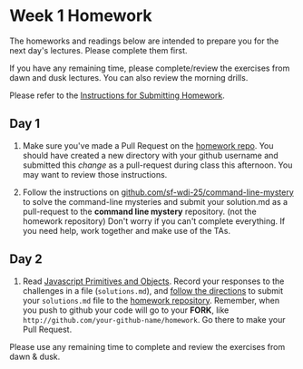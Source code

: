 # Week 1 Homework

The homeworks and readings below are intended to prepare you for the next day's lectures. Please complete them first.

If you have any remaining time, please complete/review the exercises from dawn and dusk lectures. You can also review the morning drills.

Please refer to the [Instructions for Submitting Homework](/how-tos/homework-submission.md).

## Day 1

1. Make sure you've made a Pull Request on the [homework repo](https://github.com/sf-wdi-25/homework).  You should have created a new directory with your github username and submitted this *change* as a pull-request during class this afternoon.  You may want to review those instructions.

2. Follow the instructions on [github.com/sf-wdi-25/command-line-mystery](https://github.com/sf-wdi-25/command-line-mystery) to solve the command-line mysteries and submit your solution.md as a pull-request to the **command line mystery** repository.  (not the homework repository)  Don't worry if you can't complete everything.  If you need help, work together and make use of the TAs.


## Day 2

1. Read <a href="javascript-primitives-and-objects.md">Javascript Primitives and Objects</a>.  Record your responses to the challenges in a file (`solutions.md`), and [follow the directions](https://github.com/sf-wdi-25/notes/blob/master/how-tos/homework-submission.md) to submit your `solutions.md` file to the [homework repository](https://github.com/sf-wdi-25/homework). Remember, when you push to github your code will go to your **FORK**, like `http://github.com/your-github-name/homework`.  Go there to make your Pull Request.


Please use any remaining time to complete and review the exercises from dawn & dusk.
<!--
## Day 3

1. Reading
<<<<<<< e7601bd47dbb0dde19ba53fee9347627a970bca4
2. Complete the [functions exercises](javascript-functions-challenges.md>) to the best of your ability.  Record your solutions to the challenges in a javascript file (`solutions.js`), and [follow the directions](https://github.com/sf-wdi-25/notes/blob/master/how-tos/homework-submission.md) to submit your `solutions.js` file to the [homework repository](https://github.com/sf-wdi-25/homework). Remember, when you push to github your code will go to your **FORK**, like `http://github.com/your-github-name/homework`.  Go there to make your Pull Request.
=======
2. Complete the functions exercises to the best of your ability.  Record your solutions to the challenges in a javascript file (`solutions.js`), and [follow the directions](https://github.com/sf-wdi-25/notes/blob/master/how-tos/homework-submission.md) to submit your `solutions.js` file to the [homework repository](https://github.com/sf-wdi-25/homework). Remember, when you push to github your code will go to your **FORK**, like `http://github.com/your-github-name/homework`.  Go there to make your Pull Request.
>>>>>>> added to hw README and tweaked function-challenges.md

Please use any remaining time to complete and review the exercises from dawn & dusk.

## Day 4

1. Reading
2. Friday Review Prep
    - Complete the [Week 1 Self-Assessment](#PENDING) and identify 2 topics you want to review tomorrow
    - Ask and/or upvote 3 questions on QuestionCookie: http://www.questioncookie.com/wdi-25-w1-review

Please use any remaining time to complete and review the exercises from dawn & dusk.

## Day 5 - Weekend Homework

1. Reading
2. Weekend Lab

Please use any remaining time to review exercises/drills from the week! And don't forget to sleep!
-->
